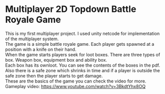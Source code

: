 # Multiplayer 2D Topdown Battle Royale Game
This is my first multiplayer project. I used unity netcode for implementation of the multiplayer system.<br />
The game is a simple battle royale game. Each player gets spawned at a position with a knife on their hand.<br />
When the game starts players seek for loot boxes. There are three types of box. Weapon box, equipment box and ability box.<br />
Each box has its ownloot. You can see the contents of the boxes in the pdf. <br />
Also there is a safe zone which shrinks in time and if a player is outside the safe zone then the player starts to get damage. <br />
These are the basics of the game you can check the video for more. <br />
Gameplay video: https://www.youtube.com/watch?v=3BkdtYhx8OQ
